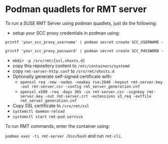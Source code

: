# Podman quadlets for RMT server

To run a SUSE RMT Server using podman quadlets, just do the following:

* setup your SCC proxy credentials in podman using:

`printf 'your_scc_proxy_username' | podman secret create SCC_USERNAME -`

`printf 'your_scc_proxy_password' | podman secret create SCC_PASSWORD -`

* `mkdir -p /srv/rmt/{ssl,vhosts.d}`
* copy this repository content to `/etc/containers/systemd`
* copy `rmt-server-http.conf` to `/srv/rmt/vhosts.d`
* Optionally generate self-signed certificate with:
    + `openssl req -new -nodes -newkey rsa:2048 -keyout rmt-server.key -out rmt-server.csr -config rmt_server_generation.cnf`
    + `openssl x509 -req -days 365 -in rmt-server.csr -signkey rmt-server.key -out rmt-server.crt -extensions v3_req -extfile rmt_server_generation.cnf`
* Copy SSL certificate to `/srv/rmt/ssl` 
* `systemctl daemon-reload`
* `systemctl start rmt-pod.service`

To run RMT commands, enter the container using:

`podman exec -ti rmt-server /bin/bash`
and run `rmt-cli`.
